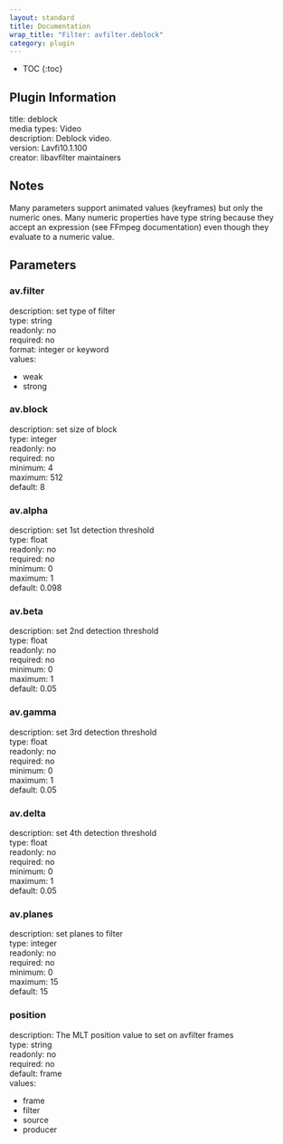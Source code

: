 ```yaml
---
layout: standard
title: Documentation
wrap_title: "Filter: avfilter.deblock"
category: plugin
---
```

* TOC
{:toc}

## Plugin Information

title: deblock  
media types:
Video  
description: Deblock video.  
version: Lavfi10.1.100  
creator: libavfilter maintainers  

## Notes

Many parameters support animated values (keyframes) but only the numeric ones. Many numeric properties have type string because they accept an expression (see FFmpeg documentation) even though they evaluate to a numeric value.

## Parameters

### av.filter

  
description:
set type of filter  
type: string  
readonly: no  
required: no  
format: integer or keyword  
values:  

* weak
* strong

### av.block

  
description:
set size of block  
type: integer  
readonly: no  
required: no  
minimum: 4  
maximum: 512  
default: 8  

### av.alpha

  
description:
set 1st detection threshold  
type: float  
readonly: no  
required: no  
minimum: 0  
maximum: 1  
default: 0.098  

### av.beta

  
description:
set 2nd detection threshold  
type: float  
readonly: no  
required: no  
minimum: 0  
maximum: 1  
default: 0.05  

### av.gamma

  
description:
set 3rd detection threshold  
type: float  
readonly: no  
required: no  
minimum: 0  
maximum: 1  
default: 0.05  

### av.delta

  
description:
set 4th detection threshold  
type: float  
readonly: no  
required: no  
minimum: 0  
maximum: 1  
default: 0.05  

### av.planes

  
description:
set planes to filter  
type: integer  
readonly: no  
required: no  
minimum: 0  
maximum: 15  
default: 15  

### position

  
description:
The MLT position value to set on avfilter frames  
type: string  
readonly: no  
required: no  
default: frame  
values:  

* frame
* filter
* source
* producer

